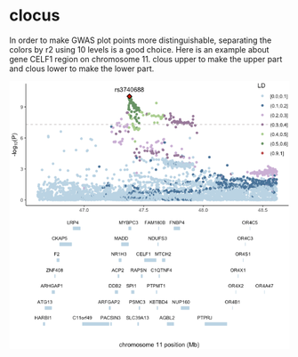 # clocus
In order to make GWAS plot points more distinguishable, separating the colors by r2 using 10 levels is a good choice. Here is an example about gene CELF1 region on chromosome 11. clous upper to make the upper part and clous lower to make the lower part.




![](https://github.com/JiawenChenn/clocus/blob/master/figure/example.png)
